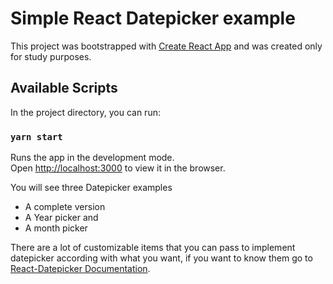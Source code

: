 # Simple React Datepicker example

This project was bootstrapped with [Create React App](https://github.com/facebook/create-react-app) and was created only for study purposes.

## Available Scripts

In the project directory, you can run:

### `yarn start`

Runs the app in the development mode.\
Open [http://localhost:3000](http://localhost:3000) to view it in the browser.

You will see three Datepicker examples

- A complete version
- A Year picker and
- A month picker

There are a lot of customizable items that you can pass to implement datepicker according with what you want, if you want to know them go to [React-Datepicker Documentation](https://reactdatepicker.com/).
